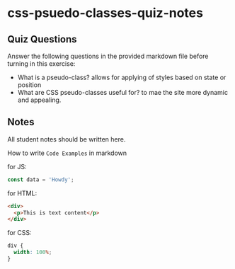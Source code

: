 # css-psuedo-classes-quiz-notes

## Quiz Questions

Answer the following questions in the provided markdown file before turning in this exercise:

- What is a pseudo-class?
  allows for applying of styles based on state or position
- What are CSS pseudo-classes useful for?
  to mae the site more dynamic and appealing.

## Notes

All student notes should be written here.

How to write `Code Examples` in markdown

for JS:

```javascript
const data = 'Howdy';
```

for HTML:

```html
<div>
  <p>This is text content</p>
</div>
```

for CSS:

```css
div {
  width: 100%;
}
```
